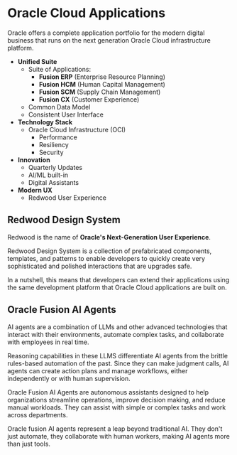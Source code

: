 # Oracle Cloud Applications

Oracle offers a complete application portfolio for the modern digital business that runs on the next generation Oracle Cloud infrastructure platform.

- **Unified Suite**
    - Suite of Applications: 
        - **Fusion ERP** (Enterprise Resource Planning)
        - **Fusion HCM** (Human Capital Management)
        - **Fusion SCM** (Supply Chain Management)
        - **Fusion CX** (Customer Experience)
    - Common Data Model
    - Consistent User Interface
- **Technology Stack**
    - Oracle Cloud Infrastructure (OCI)
        - Performance
        - Resiliency
        - Security
- **Innovation**
    - Quarterly Updates
    - AI/ML built-in
    - Digital Assistants
- **Modern UX**
    - Redwood User Experience

## Redwood Design System

Redwood is the name of **Oracle's Next-Generation User Experience**. 

Redwood Design System is a collection of prefabricated components, templates, and patterns to enable developers to quickly create very sophisticated and polished interactions that are upgrades safe.

In a nutshell, this means that developers can extend their applications using the same development platform that Oracle Cloud applications are built on. 

## Oracle Fusion AI Agents

AI agents are a combination of LLMs and other advanced technologies that interact with their environments, automate complex tasks, and collaborate with employees in real time. 

Reasoning capabilities in these LLMS differentiate AI agents from the brittle rules-based automation of the past. Since they can make judgment calls, AI agents can create action plans and manage workflows, either independently or with human supervision.

Oracle Fusion AI Agents are autonomous assistants designed to help organizations streamline operations, improve decision making, and reduce manual workloads. They can assist with simple or complex tasks and work across departments. 

Oracle fusion AI agents represent a leap beyond traditional AI. They don't just automate, they collaborate with human workers, making AI agents more than just tools. 